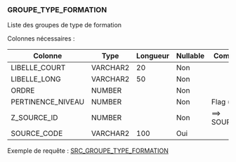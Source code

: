### GROUPE_TYPE_FORMATION

Liste des groupes de type de formation

Colonnes nécessaires :


|Colonne          |Type    |Longueur|Nullable|Commentaire|
|-----------------|--------|--------|--------|-----------|
|LIBELLE_COURT    |VARCHAR2|20      |Non     |           |
|LIBELLE_LONG     |VARCHAR2|50      |Non     |           |
|ORDRE            |NUMBER  |        |Non     |           |
|PERTINENCE_NIVEAU|NUMBER  |        |Non     | Flag ( 1 ou 0 ) |
|Z_SOURCE_ID      |NUMBER  |        |Non     |==> SOURCE.CODE|
|SOURCE_CODE      |VARCHAR2|100     |Oui     |           |


Exemple de requête :
[SRC_GROUPE_TYPE_FORMATION](../Apogée/SRC_GROUPE_TYPE_FORMATION.sql)
